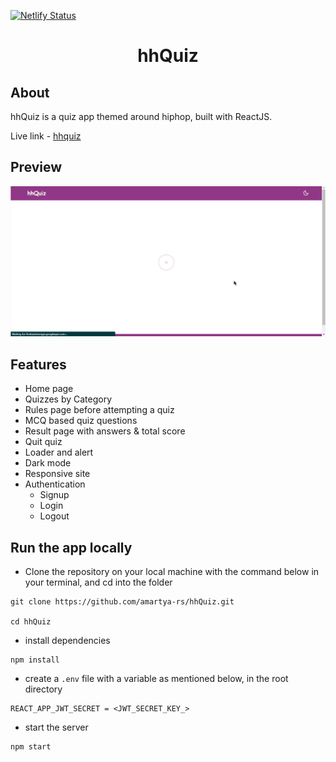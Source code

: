 [![Netlify Status](https://api.netlify.com/api/v1/badges/bcf9ed02-438f-4e59-8611-2664d78ac2bc/deploy-status)](https://app.netlify.com/sites/hh-quiz/deploys)

<h1 align="center">
hhQuiz
</h1>

## About

hhQuiz is a quiz app themed around hiphop, built with ReactJS.

Live link - [hhquiz](https://hh-quiz.netlify.app/)

## Preview

![](/preview-gif-hhquiz.gif)

## Features

-  Home page
-  Quizzes by Category
-  Rules page before attempting a quiz
-  MCQ based quiz questions
-  Result page with answers & total score
-  Quit quiz
-  Loader and alert
-  Dark mode
-  Responsive site
-  Authentication
   -  Signup
   -  Login
   -  Logout

## Run the app locally

-  Clone the repository on your local machine with the command below in your terminal, and cd into the folder

```
git clone https://github.com/amartya-rs/hhQuiz.git

cd hhQuiz
```

-  install dependencies

```
npm install
```

-  create a `.env` file with a variable as mentioned below, in the root directory

```
REACT_APP_JWT_SECRET = <JWT_SECRET_KEY_>
```

-  start the server

```
npm start
```
